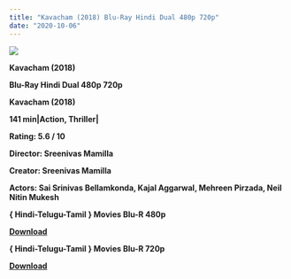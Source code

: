 ```yaml
---
title: "Kavacham (2018) Blu-Ray Hindi Dual 480p 720p"
date: "2020-10-06"
---
```


[**![](https://1.bp.blogspot.com/-ijs2h2vkm9Y/XuHTbuMaZeI/AAAAAAAAC_0/C_351yV6DnwyI0ui9k3rTH5b5taBXt9BgCLcBGAsYHQ/s1600/kavwchm.jpg)**](https://1.bp.blogspot.com/-ijs2h2vkm9Y/XuHTbuMaZeI/AAAAAAAAC_0/C_351yV6DnwyI0ui9k3rTH5b5taBXt9BgCLcBGAsYHQ/s1600/kavwchm.jpg)

 **Kavacham (2018)**

**Blu-Ray Hindi Dual 480p 720p** 

**Kavacham (2018)**

**141 min|Action, Thriller|**

**Rating: 5.6 / 10** 

**Director: Sreenivas Mamilla**

**Creator: Sreenivas Mamilla**

**Actors: Sai Srinivas Bellamkonda, Kajal Aggarwal, Mehreen Pirzada, Neil Nitin Mukesh**

**{ Hindi-Telugu-Tamil } Movies Blu-R 480p**

[**Download**](https://myglinks.xyz/6145)

**{ Hindi-Telugu-Tamil } Movies Blu-R 720p**

[**Download**](https://myglinks.xyz/6146)
